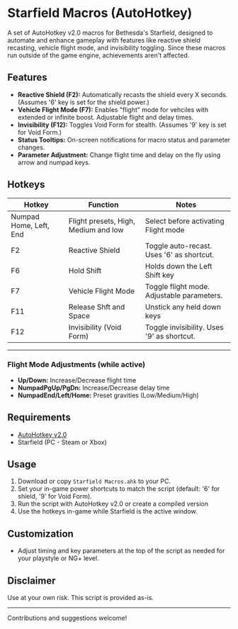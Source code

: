 # Starfield Macros (AutoHotkey)

A set of AutoHotkey v2.0 macros for Bethesda's Starfield, designed to automate and enhance gameplay with features like reactive shield recasting, vehicle flight mode, and invisibility toggling.
Since these macros run outside of the game engine, achievements aren't affected.

## Features

- **Reactive Shield (F2):** Automatically recasts the shield every X seconds. (Assumes '6' key is set for the shield power.)
- **Vehicle Flight Mode (F7):** Enables "flight" mode for vehciles with extended or infinite boost. Adjustable flight and delay times.
- **Invisibility (F12):** Toggles Void Form for stealth. (Assumes '9' key is set for Void Form.)
- **Status Tooltips:** On-screen notifications for macro status and parameter changes.
- **Parameter Adjustment:** Change flight time and delay on the fly using arrow and numpad keys.

## Hotkeys



| Hotkey                 | Function                            | Notes                                       |
|------------------------|-------------------------------------|---------------------------------------------|
| Numpad Home, Left, End |Flight presets, High, Medium and low | Select before activating Flight mode        |
| F2                     | Reactive Shield                     | Toggle auto-recast. Uses '6' as shortcut.   |
| F6                     | Hold Shift                          | Holds down the Left Shift key               |
| F7                     | Vehicle Flight Mode                 | Toggle flight mode. Adjustable parameters.  |
| F11                    | Release Shft and Space              | Unstick any held down keys                  |
| F12                    | Invisibility (Void Form)            | Toggle invisibility. Uses '9' as shortcut.  |

---

### Flight Mode Adjustments (while active)
- **Up/Down:** Increase/Decrease flight time
- **NumpadPgUp/PgDn:** Increase/Decrease delay time
- **NumpadEnd/Left/Home:** Preset gravities (Low/Medium/High)

## Requirements
- [AutoHotkey v2.0](https://www.autohotkey.com/)
- Starfield (PC - Steam or Xbox)

## Usage
1. Download or copy `Starfield Macros.ahk` to your PC.
2. Set your in-game power shortcuts to match the script (default: '6' for shield, '9' for Void Form).
3. Run the script with AutoHotkey v2.0 or create a compiled version
4. Use the hotkeys in-game while Starfield is the active window.

## Customization
- Adjust timing and key parameters at the top of the script as needed for your playstyle or NG+ level.

## Disclaimer
Use at your own risk. This script is provided as-is.

---

Contributions and suggestions welcome!
